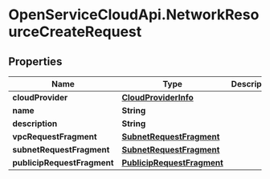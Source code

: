 # OpenServiceCloudApi.NetworkResourceCreateRequest

## Properties

Name | Type | Description | Notes
------------ | ------------- | ------------- | -------------
**cloudProvider** | [**CloudProviderInfo**](CloudProviderInfo.md) |  | 
**name** | **String** |  | 
**description** | **String** |  | [optional] 
**vpcRequestFragment** | [**SubnetRequestFragment**](SubnetRequestFragment.md) |  | [optional] 
**subnetRequestFragment** | [**SubnetRequestFragment**](SubnetRequestFragment.md) |  | [optional] 
**publicipRequestFragment** | [**PublicipRequestFragment**](PublicipRequestFragment.md) |  | [optional] 


